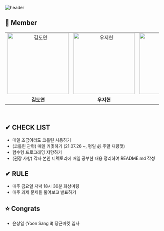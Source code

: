 ![header](https://capsule-render.vercel.app/api?type=waving&color=gradient&customColorList=10&height=320&section=header&text=Kotlism&fontSize=90&fontAlignY=35&desc=🐇%20Let's%20study%20Kotlin%20together!&descAlignY=60)
 
 
 ## 👋 **Member**

<table align="center">
    <tr>
        <td align="center">
            <a href="https://github.com/DyeonKim">                 
                <img alt="김도연" src="https://avatars.githubusercontent.com/DyeonKim" width="200" />            
            </a>
        </td>
        <td align="center">
            <a href="https://github.com/wjh51333">                 
                <img alt="우지현" src="https://avatars.githubusercontent.com/wjh51333" width="200" />            
            </a>
        </td>
        <td align="center">
            <a href="https://github.com/sangilyoon-dev">                 
                <img alt="윤상일" src="https://avatars.githubusercontent.com/sangilyoon-dev" width="200" />            
            </a>
        </td>
        <td align="center">
            <a href="https://github.com/eel0511">                 
                <img alt="이수형" src="https://avatars.githubusercontent.com/eel0511" width="200" />            
            </a>
        </td>
        <td align="center">
            <a href="https://github.com/Jueundev">                 
                <img alt="최주은" src="https://avatars.githubusercontent.com/Jueundev" width="200" />            
            </a>
        </td>
    </tr>
    <tr>
        <td align="center" style="font-weight : bolder">김도연</td>
        <td align="center" style="font-weight : bolder">우지현</td>
        <td align="center" style="font-weight : bolder">🎉 윤상일</td>
        <td align="center" style="font-weight : bolder">이수형</td>
        <td align="center" style="font-weight : bolder">최주은</td>
    </tr>
</table>
  
<br />

## ✔ **CHECK LIST**  
- 매일 조금이라도 코틀린 사용하기  
- (코틀린 관련) 매일 커밋하기 (21.07.26 ~, 평일 必 주말 재량껏)  
- 함수형 프로그래밍 지향하기  
- (권장 사항) 각자 본인 디렉토리에 매일 공부한 내용 정리하여 README.md 작성
  
  
## ✔ **RULE**  
 - 매주 금요일 저녁 18시 30분 화상미팅  
 - 매주 과제 문제들 풀어보고 발표하기  

## ⭐ **Congrats**
 - 윤상일 (Yoon Sang il) 당근마켓 입사
